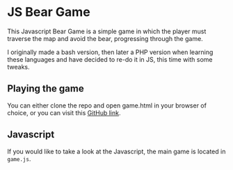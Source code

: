# JS Bear Game

This Javascript Bear Game is a simple game in which the player must traverse the map and avoid the bear, progressing through the game.

I originally made a bash version, then later a PHP version when learning these languages and have decided to re-do it in JS, this time with some tweaks.

## Playing the game
You can either clone the repo and open game.html in your browser of choice, or you can visit this [GitHub link](https://adamhebby.github.io/JSBearGame/game.html).

## Javascript
If you would like to take a look at the Javascript, the main game is located in `game.js`.
